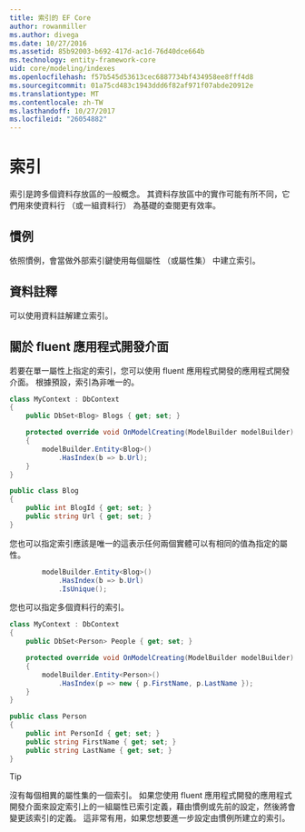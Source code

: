 ```yaml
---
title: 索引的 EF Core
author: rowanmiller
ms.author: divega
ms.date: 10/27/2016
ms.assetid: 85b92003-b692-417d-ac1d-76d40dce664b
ms.technology: entity-framework-core
uid: core/modeling/indexes
ms.openlocfilehash: f57b545d53613cec6887734bf434958ee8fff4d8
ms.sourcegitcommit: 01a75cd483c1943ddd6f82af971f07abde20912e
ms.translationtype: MT
ms.contentlocale: zh-TW
ms.lasthandoff: 10/27/2017
ms.locfileid: "26054882"
---
```

# <a name="indexes"></a>索引

索引是跨多個資料存放區的一般概念。 其資料存放區中的實作可能有所不同，它們用來使資料行 （或一組資料行） 為基礎的查閱更有效率。

## <a name="conventions"></a>慣例

依照慣例，會當做外部索引鍵使用每個屬性 （或屬性集） 中建立索引。

## <a name="data-annotations"></a>資料註釋

可以使用資料註解建立索引。

## <a name="fluent-api"></a>關於 fluent 應用程式開發介面

若要在單一屬性上指定的索引，您可以使用 fluent 應用程式開發的應用程式開發介面。 根據預設，索引為非唯一的。

<!-- [!code-csharp[Main](samples/core/Modeling/FluentAPI/Samples/Index.cs?highlight=7,8)] -->
``` csharp
class MyContext : DbContext
{
    public DbSet<Blog> Blogs { get; set; }

    protected override void OnModelCreating(ModelBuilder modelBuilder)
    {
        modelBuilder.Entity<Blog>()
            .HasIndex(b => b.Url);
    }
}

public class Blog
{
    public int BlogId { get; set; }
    public string Url { get; set; }
}
```

您也可以指定索引應該是唯一的這表示任何兩個實體可以有相同的值為指定的屬性。

<!-- [!code-csharp[Main](samples/core/Modeling/FluentAPI/Samples/IndexUnique.cs?highlight=3)] -->
``` csharp
        modelBuilder.Entity<Blog>()
            .HasIndex(b => b.Url)
            .IsUnique();
```

您也可以指定多個資料行的索引。

<!-- [!code-csharp[Main](samples/core/Modeling/FluentAPI/Samples/IndexComposite.cs?highlight=7,8)] -->
``` csharp
class MyContext : DbContext
{
    public DbSet<Person> People { get; set; }

    protected override void OnModelCreating(ModelBuilder modelBuilder)
    {
        modelBuilder.Entity<Person>()
            .HasIndex(p => new { p.FirstName, p.LastName });
    }
}

public class Person
{
    public int PersonId { get; set; }
    public string FirstName { get; set; }
    public string LastName { get; set; }
}
```

> [!TIP]  
> 沒有每個相異的屬性集的一個索引。 如果您使用 fluent 應用程式開發的應用程式開發介面來設定索引上的一組屬性已索引定義，藉由慣例或先前的設定，然後將會變更該索引的定義。 這非常有用，如果您想要進一步設定由慣例所建立的索引。
